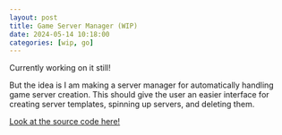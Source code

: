 ```yaml
---
layout: post
title: Game Server Manager (WIP)
date: 2024-05-14 10:18:00
categories: [wip, go]
---
```


Currently working on it still!

But the idea is I am making a server manager for automatically handling game server creation. This should give the user an easier interface
for creating server templates, spinning up servers, and deleting them.

[Look at the source code here!](https://github.com/ralphgregorio/GameServerManager)
